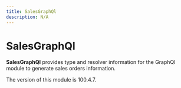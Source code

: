 ```yaml
---
title: SalesGraphQl
description: N/A
---
```


# SalesGraphQl

**SalesGraphQl** provides type and resolver information for the GraphQl module
to generate sales orders information.

<InlineAlert slots="text" />
The version of this module is 100.4.7.

